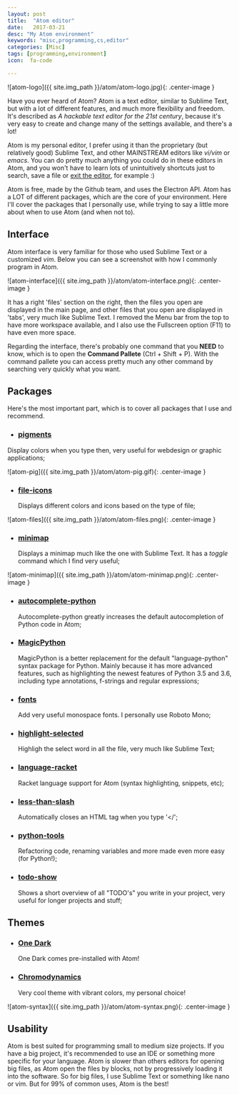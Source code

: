 ```yaml
---
layout: post
title:  "Atom editor"
date:   2017-03-21
desc: "My Atom environment"
keywords: "misc,programming,cs,editor"
categories: [Misc]
tags: [programming,environment]
icon:  fa-code

---
```


![atom-logo]({{ site.img_path }}/atom/atom-logo.jpg){: .center-image }

Have you ever heard of Atom? Atom is a text editor, similar to Sublime Text, but with a lot of different features, and much more flexibility and freedom. It's described as *A hackable text editor for the 21st century*, because it's very easy to create and change many of the settings available, and there's a lot!

Atom is my personal editor, I prefer using it than the proprietary (but relatively good) Sublime Text, and other MAINSTREAM editors like *vi/vim* or *emacs*. You can do pretty much anything you could do in these editors in Atom, and you won't have to learn lots of unintuitively shortcuts just to search, save a file or [exit the editor](https://stackoverflow.blog/2017/05/23/stack-overflow-helping-one-million-developers-exit-vim/), for example :)

Atom is free, made by the Github team, and uses the Electron API. Atom has a LOT of different packages, which are the core of your environment. Here I'll cover the packages that I personally use, while trying to say a little more about when to use Atom (and when not to).

## Interface

Atom interface is very familiar for those who used Sublime Text or a customized *vim*. Below you can see a screenshot with how I commonly program in Atom.

![atom-interface]({{ site.img_path }}/atom/atom-interface.png){: .center-image }

It has a right 'files' section on the right, then the files you open are displayed in the main page, and other files that you open are displayed in 'tabs', very much like Sublime Text. I removed the Menu bar from the top to have more workspace available, and I also use the Fullscreen option (F11) to have even more space.

Regarding the interface, there's probably one command that you **NEED** to know, which is to open the **Command Pallete** (Ctrl + Shift + P). With the command pallete you can access pretty much any other command by searching very quickly what you want.

## Packages

Here's the most important part, which is to cover all packages that I use and recommend.

- ### [pigments](https://atom.io/packages/pigments)
Display colors when you type then, very useful for webdesign or graphic applications;

![atom-pig]({{ site.img_path }}/atom/atom-pig.gif){: .center-image }



- ### [file-icons](https://atom.io/packages/file-icons)
    Displays different colors and icons based on the type of file;

![atom-files]({{ site.img_path }}/atom/atom-files.png){: .center-image }

- ### [minimap](https://atom.io/packages/minimap)
    Displays a minimap much like the one with Sublime Text. It has a *toggle* command which I find very useful;

![atom-minimap]({{ site.img_path }}/atom/atom-minimap.png){: .center-image }

- ### [autocomplete-python](https://atom.io/packages/autocomplete-python)
    Autocomplete-python greatly increases the default autocompletion of Python code in Atom;

- ### [MagicPython](https://atom.io/packages/magicpython)
    MagicPython is a better replacement for the default "language-python" syntax package for Python. Mainly because it has more advanced features, such as highlighting the newest features of Python 3.5 and 3.6, including type annotations, f-strings and regular expressions;

- ### [fonts](https://atom.io/packages/fonts)
    Add very useful monospace fonts. I personally use Roboto Mono;

- ### [highlight-selected](https://atom.io/packages/highlight-selected)
    Highligh the select word in all the file, very much like Sublime Text;

- ### [language-racket](https://atom.io/packages/language-racket)
    Racket language support for Atom (syntax highlighting, snippets, etc);

- ### [less-than-slash](https://atom.io/packages/less-than-slash)
    Automatically closes an HTML tag when you type '</';

- ### [python-tools](https://atom.io/packages/python-tools)
    Refactoring code, renaming variables and more made even more easy (for Python!);

- ### [todo-show](https://atom.io/packages/todo-show)
    Shows a short overview of all "TODO's" you write in your project, very useful for longer projects and stuff;

## Themes

- ### [One Dark](https://github.com/atom/one-dark-syntax)
    One Dark comes pre-installed with Atom!

- ### [Chromodynamics](https://atom.io/themes/chromodynamics)
    Very cool theme with vibrant colors, my personal choice!

![atom-syntax]({{ site.img_path }}/atom/atom-syntax.png){: .center-image }




## Usability

Atom is best suited for programming small to medium size projects. If you have a big project, it's recommended to use an IDE or something more specific for your language. Atom is slower than others editors for opening big files, as Atom open the files by blocks, not by progressively loading it into the software. So for big files, I use Sublime Text or something like nano or vim. But for 99% of common uses, Atom is the best!
